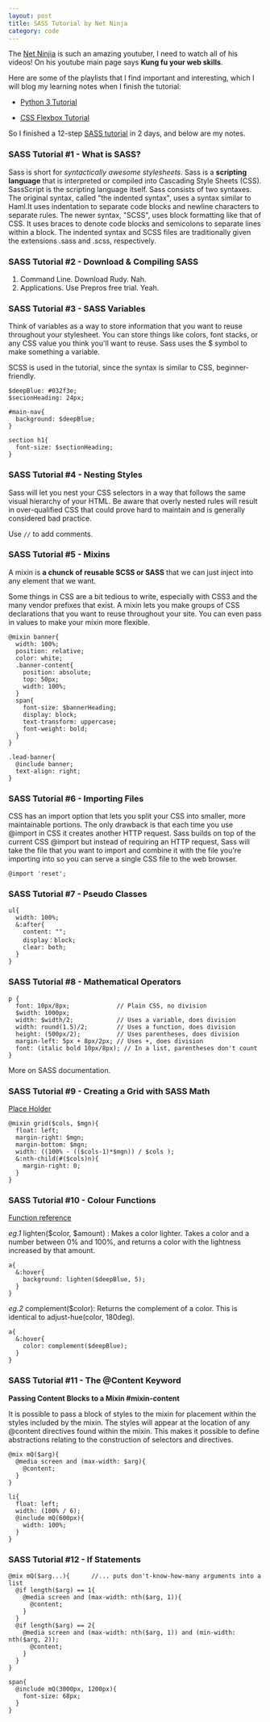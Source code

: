 ```yaml
---
layout: post
title: SASS Tutorial by Net Ninja
category: code
---
```


The [Net Ninjia](https://www.youtube.com/channel/UCW5YeuERMmlnqo4oq8vwUpg/featured) is such an amazing youtuber, I need to watch all of his videos! On his youtube main page says **Kung fu your web skills**.

Here are some of the playlists that I find important and interesting, which I will blog my learning notes when I finish the tutorial:
- [Python 3 Tutorial](https://www.youtube.com/playlist?list=PL4cUxeGkcC9idu6GZ8EU_5B6WpKTdYZbK)

- [CSS Flexbox Tutorial ](https://www.youtube.com/playlist?list=PL4cUxeGkcC9i3FXJSUfmsNOx8E7u6UuhG)

So I finished a 12-step [SASS tutorial](https://www.youtube.com/playlist?list=PL4cUxeGkcC9iEwigam3gTjU_7IA3W2WZA) in 2 days, and below are my notes.

### SASS Tutorial #1 - What is SASS?
Sass is short for *syntactically awesome stylesheets*. Sass is a **scripting language** that is interpreted or compiled into Cascading Style Sheets (CSS). SassScript is the scripting language itself. Sass consists of two syntaxes. The original syntax, called "the indented syntax", uses a syntax similar to Haml.It uses indentation to separate code blocks and newline characters to separate rules. The newer syntax, "SCSS", uses block formatting like that of CSS. It uses braces to denote code blocks and semicolons to separate lines within a block. The indented syntax and SCSS files are traditionally given the extensions .sass and .scss, respectively.

### SASS Tutorial #2 - Download & Compiling SASS
1. Command Line. Download Rudy. Nah.
2. Applications. Use Prepros free trial. Yeah.

### SASS Tutorial #3 - SASS Variables
Think of variables as a way to store information that you want to reuse throughout your stylesheet. You can store things like colors, font stacks, or any CSS value you think you'll want to reuse. Sass uses the $ symbol to make something a variable.

SCSS is used in the tutorial, since the syntax is similar to CSS, beginner-friendly.

```
$deepBlue: #032f3e;
$secionHeading: 24px;

#main-nav{
  background: $deepBlue;
}

section h1{
  font-size: $sectionHeading;
}
```

### SASS Tutorial #4 - Nesting Styles
Sass will let you nest your CSS selectors in a way that follows the same visual hierarchy of your HTML. Be aware that overly nested rules will result in over-qualified CSS that could prove hard to maintain and is generally considered bad practice.

Use `//` to add comments.

### SASS Tutorial #5 - Mixins
A mixin is **a chunck of reusable SCSS or SASS** that we can just inject into any element that we want.

Some things in CSS are a bit tedious to write, especially with CSS3 and the many vendor prefixes that exist. A mixin lets you make groups of CSS declarations that you want to reuse throughout your site. You can even pass in values to make your mixin more flexible.

```
@mixin banner{
  width: 100%;
  position: relative;
  color: white;
  .banner-content{
    position: absolute;
    top: 50px;
    width: 100%;
  }
  span{
    font-size: $bannerHeading;
    display: block;
    text-transform: uppercase;
    font-weight: bold;
  }
}

.lead-banner{
  @include banner;
  text-align: right;
}
```

### SASS Tutorial #6 - Importing Files
CSS has an import option that lets you split your CSS into smaller, more maintainable portions. The only drawback is that each time you use @import in CSS it creates another HTTP request. Sass builds on top of the current CSS @import but instead of requiring an HTTP request, Sass will take the file that you want to import and combine it with the file you're importing into so you can serve a single CSS file to the web browser.

`@import 'reset';`

### SASS Tutorial #7 - Pseudo Classes
```
ul{
  width: 100%;
  &:after{
    content: "";
    display：block;
    clear: both;
  }
}
```

### SASS Tutorial #8 - Mathematical Operators
```
p {
  font: 10px/8px;             // Plain CSS, no division
  $width: 1000px;
  width: $width/2;            // Uses a variable, does division
  width: round(1.5)/2;        // Uses a function, does division
  height: (500px/2);          // Uses parentheses, does division
  margin-left: 5px + 8px/2px; // Uses +, does division
  font: (italic bold 10px/8px); // In a list, parentheses don't count
}
```
More on SASS documentation.

### SASS Tutorial #9 - Creating a Grid with SASS Math
[Place Holder](https://placeholder.com/)
```
@mixin grid($cols, $mgn){
  float: left;
  margin-right: $mgn;
  margin-bottom: $mgn;
  width: ((100% - (($cols-1)*$mgn)) / $cols );
  &:nth-child(#($cols)n){
    margin-right: 0;
  }
}
```

### SASS Tutorial #10 - Colour Functions
[Function reference](http://sass-lang.com/documentation/Sass/Script/Functions.html)

*eg.1* lighten($color, $amount) : Makes a color lighter. Takes a color and a number between 0% and 100%, and returns a color with the lightness increased by that amount.
```
a{
  &:hover{
    background: lighten($deepBlue, 5);
  }
}
```

*eg.2* complement($color): Returns the complement of a color. This is identical to adjust-hue(color, 180deg).
```
a{
  &:hover{
    color: complement($deepBlue);
  }
}
```

### SASS Tutorial #11 - The @Content Keyword
**Passing Content Blocks to a Mixin #mixin-content**

It is possible to pass a block of styles to the mixin for placement within the styles included by the mixin. The styles will appear at the location of any @content directives found within the mixin. This makes it possible to define abstractions relating to the construction of selectors and directives.

```
@mix mQ($arg){
  @media screen and (max-width: $arg){
    @content;
  }
}

li{
  float: left;
  width: (100% / 6);
  @include mQ(600px){
    width: 100%;
  }
}
```

### SASS Tutorial #12 - If Statements
```
@mix mQ($arg...){      //... puts don't-know-how-many arguments into a list
  @if length($arg) == 1{
    @media screen and (max-width: nth($arg, 1)){
      @content;
    }
  }
  @if length($arg) == 2{
    @media screen and (max-width: nth($arg, 1)) and (min-width: nth($arg, 2));
      @content;
    }
  }
}

span{
  @include mQ(3000px, 1200px){
    font-size: 68px;
  }
}
```
